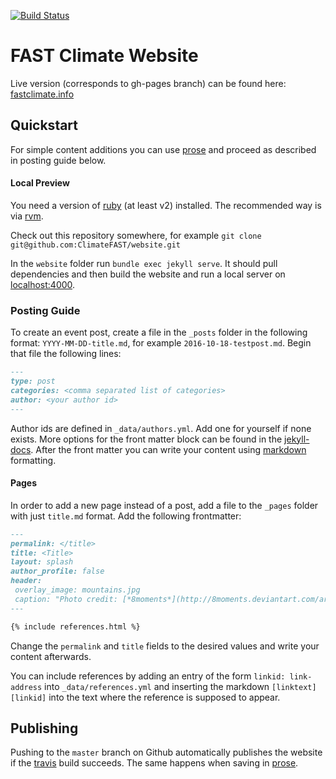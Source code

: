 [![Build Status](https://travis-ci.org/ClimateFAST/website.svg?branch=master)](https://travis-ci.org/ClimateFAST/website)

# FAST Climate Website

Live version (corresponds to gh-pages branch) can be found here: [fastclimate.info](http://fastclimate.info)

## Quickstart

For simple content additions you can use [prose](http://prose.io/) and proceed as described in posting guide below.

#### Local Preview

You need a version of [ruby](https://www.ruby-lang.org/en/downloads/) (at least v2) installed.
The recommended way is via [rvm](https://rvm.io/).

Check out this repository somewhere, for example `git clone git@github.com:ClimateFAST/website.git`

In the `website` folder run `bundle exec jekyll serve`.
It should pull dependencies and then build the website and run a local server on [localhost:4000](http://localhost:4000).

### Posting Guide
To create an event post, create a file in the `_posts` folder in the following format: `YYYY-MM-DD-title.md`, for example `2016-10-18-testpost.md`.
Begin that file the following lines:

```Markdown
---
type: post
categories: <comma separated list of categories>
author: <your author id>
---
```

Author ids are defined in `_data/authors.yml`. Add one for yourself if none exists.
More options for the front matter block can be found in the [jekyll-docs](https://jekyllrb.com/docs/frontmatter/).
After the front matter you can write your content using [markdown](https://github.com/adam-p/markdown-here/wiki/Markdown-Cheatsheet) formatting.

#### Pages
In order to add a new page instead of a post, add a file to the `_pages` folder with just `title.md` format.
Add the following frontmatter:

```Markdown
---
permalink: </title>
title: <Title>
layout: splash
author_profile: false
header:
 overlay_image: mountains.jpg
 caption: "Photo credit: [*8moments*](http://8moments.deviantart.com/art/Background-mountains-brunnkogel-blue-639658674)"
---

{% include references.html %}
```

Change the `permalink` and `title` fields to the desired values and write your content afterwards.

You can include references by adding an entry of the form `linkid: link-address` into `_data/references.yml` and inserting the markdown `[linktext][linkid]` into the text where the reference is supposed to appear.


## Publishing
Pushing to the `master` branch on Github automatically publishes the website if the [travis](https://travis-ci.org/ClimateFAST/website) build succeeds.
The same happens when saving in [prose](http://prose.io/).